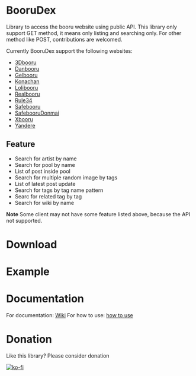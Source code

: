 # BooruDex

Library to access the booru website using public API. 
This library only support GET method, it means only listing and searching only. 
For other method like POST, contributions are welcomed.

Currently BooruDex support the following websites:
- [3Dbooru](http://behoimi.org/)
- [Danbooru](https://danbooru.donmai.us/)
- [Gelbooru](http://gelbooru.com/)
- [Konachan](http://konachan.com/)
- [Lolibooru](http://lolibooru.moe/)
- [Realbooru](http://realbooru.com/)
- [Rule34](https://rule34.xxx/)
- [Safebooru](https://safebooru.org/)
- [SafebooruDonmai](http://safebooru.donmai.us/)
- [Xbooru](https://xbooru.com/)
- [Yandere](https://yande.re/)

## Feature 
- Search for artist by name
- Search for pool by name 
- List of post inside pool
- Search for multiple random image by tags
- List of latest post update
- Search for tags by tag name pattern
- Searc for related tag by tag
- Search for wiki by name

**Note**
Some client may not have some feature listed above, because the API not supported.

# Download

# Example

# Documentation

For documentation: [Wiki]()
For how to use: [how to use]()

# Donation

Like this library? Please consider donation

[![ko-fi](https://www.ko-fi.com/img/githubbutton_sm.svg)](https://ko-fi.com/X8X81SP2L)

